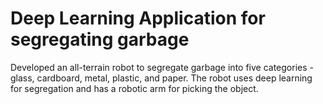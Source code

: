 # Deep Learning Application for segregating garbage

Developed an all-terrain robot to segregate garbage into five categories - glass, cardboard, metal, plastic, and paper. The robot uses deep learning for segregation and has a robotic arm for picking the object.
